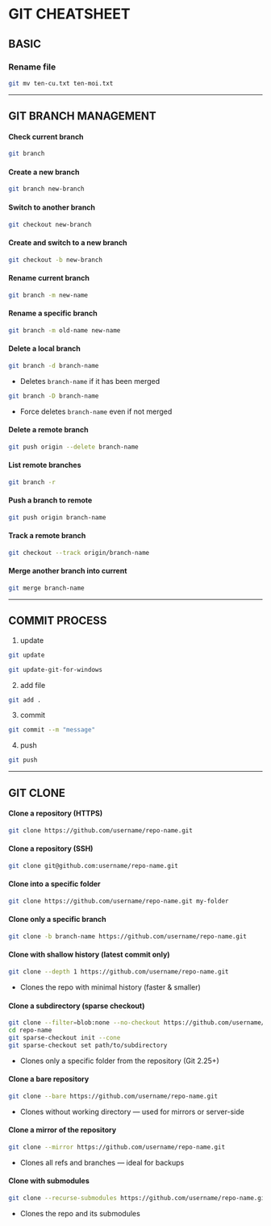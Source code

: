 # GIT CHEATSHEET

## BASIC

### Rename file

```Bash
git mv ten-cu.txt ten-moi.txt
```

***

## GIT BRANCH MANAGEMENT

#### Check current branch
```bash
git branch
```

#### Create a new branch
```bash
git branch new-branch
```

#### Switch to another branch
```bash
git checkout new-branch
```

#### Create and switch to a new branch
```bash
git checkout -b new-branch
```

#### Rename current branch
```bash
git branch -m new-name
```

#### Rename a specific branch
```bash
git branch -m old-name new-name
```

#### Delete a local branch
```bash
git branch -d branch-name
```
- Deletes `branch-name` if it has been merged

```bash
git branch -D branch-name
```
- Force deletes `branch-name` even if not merged

#### Delete a remote branch
```bash
git push origin --delete branch-name
```

#### List remote branches
```bash
git branch -r
```

#### Push a branch to remote
```bash
git push origin branch-name
```

#### Track a remote branch
```bash
git checkout --track origin/branch-name
```

#### Merge another branch into current
```bash
git merge branch-name
```

***

## COMMIT PROCESS

1. update
```Bash
git update
```
```Bash
git update-git-for-windows
```
2. add file
```Bash
git add .
```
3. commit
```Bash
git commit --m "message"
```
4. push
```Bash
git push
```

***

## GIT CLONE

#### Clone a repository (HTTPS)
```bash
git clone https://github.com/username/repo-name.git
```

#### Clone a repository (SSH)
```bash
git clone git@github.com:username/repo-name.git
```

#### Clone into a specific folder
```bash
git clone https://github.com/username/repo-name.git my-folder
```

#### Clone only a specific branch
```bash
git clone -b branch-name https://github.com/username/repo-name.git
```

#### Clone with shallow history (latest commit only)
```bash
git clone --depth 1 https://github.com/username/repo-name.git
```
- Clones the repo with minimal history (faster & smaller)

#### Clone a subdirectory (sparse checkout)
```bash
git clone --filter=blob:none --no-checkout https://github.com/username/repo-name.git
cd repo-name
git sparse-checkout init --cone
git sparse-checkout set path/to/subdirectory
```
- Clones only a specific folder from the repository (Git 2.25+)

#### Clone a bare repository
```bash
git clone --bare https://github.com/username/repo-name.git
```
- Clones without working directory — used for mirrors or server-side

#### Clone a mirror of the repository
```bash
git clone --mirror https://github.com/username/repo-name.git
```
- Clones all refs and branches — ideal for backups

#### Clone with submodules
```bash
git clone --recurse-submodules https://github.com/username/repo-name.git
```
- Clones the repo and its submodules
